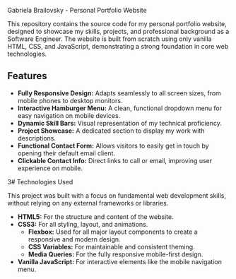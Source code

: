 Gabriela Brailovsky - Personal Portfolio Website

This repository contains the source code for my personal portfolio website, designed to showcase my skills, projects, and professional background as a Software Engineer.
The website is built from scratch using only vanilla HTML, CSS, and JavaScript, demonstrating a strong foundation in core web technologies.


## Features

- **Fully Responsive Design:** Adapts seamlessly to all screen sizes, from mobile phones to desktop monitors.
- **Interactive Hamburger Menu:** A clean, functional dropdown menu for easy navigation on mobile devices.
- **Dynamic Skill Bars:** Visual representation of my technical proficiency.
- **Project Showcase:** A dedicated section to display my work with descriptions.
- **Functional Contact Form:** Allows visitors to easily get in touch by opening their default email client.
- **Clickable Contact Info:** Direct links to call or email, improving user experience on mobile.

3# Technologies Used

This project was built with a focus on fundamental web development skills, without relying on any external frameworks or libraries.

- **HTML5:** For the structure and content of the website.
- **CSS3:** For all styling, layout, and animations.
    - **Flexbox:** Used for all major layout components to create a responsive and modern design.
    - **CSS Variables:** For maintainable and consistent theming.
    - **Media Queries:** For the fully responsive mobile-first design.
- **Vanilla JavaScript:** For interactive elements like the mobile navigation menu.



